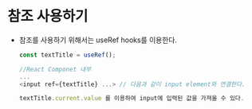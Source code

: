 # 참조 사용하기

- 참조를 사용하기 위해서는 useRef hooks를 이용한다.

  ```javascript
  const textTitle = useRef();

  //React Componet 내부
  ...
  <input ref={textTitle} ...> // 다음과 같이 input element와 연결한다.

  textTitle.current.value 를 이용하여 input에 입력된 값을 가져올 수 있다.
  ```
